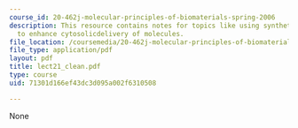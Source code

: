 ```yaml
---
course_id: 20-462j-molecular-principles-of-biomaterials-spring-2006
description: This resource contains notes for topics like using synthetic biomaterials
  to enhance cytosolicdelivery of molecules.
file_location: /coursemedia/20-462j-molecular-principles-of-biomaterials-spring-2006/71301d166ef43dc3d095a002f6310508_lect21_clean.pdf
file_type: application/pdf
layout: pdf
title: lect21_clean.pdf
type: course
uid: 71301d166ef43dc3d095a002f6310508

---
```

None